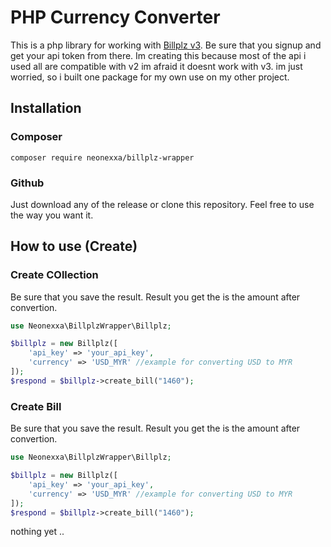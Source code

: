 # PHP Currency Converter

This is a php library for working with [Billplz v3](https://www.billplz.com/api). Be sure that you signup and get your api token from there. Im creating this because most of the api i used all are compatible with v2 im afraid it doesnt work with v3. im just worried, so i built one package for my own use on my other project. 

## Installation

### Composer

```composer require neonexxa/billplz-wrapper```

### Github

Just download any of the release or clone this repository. Feel free to use the way you want it.

## How to use (Create)

### Create COllection

Be sure that you save the result. Result you get the is the amount after convertion.

```php
use Neonexxa\BillplzWrapper\Billplz;

$billplz = new Billplz([
    'api_key' => 'your_api_key',
    'currency' => 'USD_MYR' //example for converting USD to MYR
]);
$respond = $billplz->create_bill("1460");

```
### Create Bill

Be sure that you save the result. Result you get the is the amount after convertion.

```php
use Neonexxa\BillplzWrapper\Billplz;

$billplz = new Billplz([
    'api_key' => 'your_api_key',
    'currency' => 'USD_MYR' //example for converting USD to MYR
]);
$respond = $billplz->create_bill("1460");

```



nothing yet ..